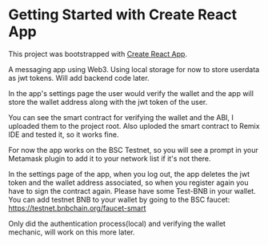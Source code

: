 # Getting Started with Create React App

This project was bootstrapped with [Create React App](https://github.com/facebook/create-react-app).

A messaging app using Web3. Using local storage for now to store userdata as jwt tokens. Will add backend code later.

In the app's settings page the user would verify the wallet and the app will store the wallet address along with the jwt token of the user.

You can see the smart contract for verifying the wallet and the ABI, I uploaded them to the project root. Also uploded the smart contract to Remix IDE and tested it, so it works fine.

For now the app works on the BSC Testnet, so you will see a prompt in your Metamask plugin to add it to your network list if it's not there.

In the settings page of the app, when you log out, the app deletes the jwt token and the wallet address associated, so when you register again you have to sign the contract again. Please have some Test-BNB in your wallet. You can add testnet BNB to your wallet by going to the BSC faucet: https://testnet.bnbchain.org/faucet-smart

Only did the authentication process(local) and verifying the wallet mechanic, will work on this more later.

